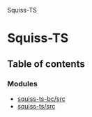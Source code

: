 Squiss-TS

# Squiss-TS

## Table of contents

### Modules

- [squiss-ts-bc/src](modules/squiss_ts_bc_src.md)
- [squiss-ts/src](modules/squiss_ts_src.md)

